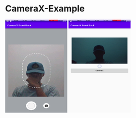 # CameraX-Example

<img src="https://github.com/arbaelbarca/CameraX-Example/blob/master/Screenshot_2022.01.12_21.19.32.648.png" width="200" height="300">
<img src="https://github.com/arbaelbarca/CameraX-Example/blob/master/Screenshot_2022.01.12_21.19.03.381.png" width="200" height="300">

